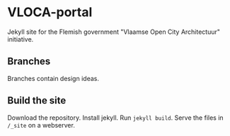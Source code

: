 # VLOCA-portal
Jekyll site for the Flemish government "Vlaamse Open City Architectuur" initiative.
## Branches
Branches contain design ideas.
## Build the site
Download the repository.
Install jekyll.
Run `jekyll build`.
Serve the files in `/_site` on a webserver.
